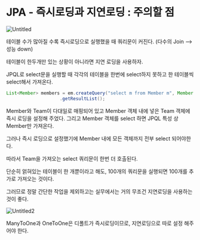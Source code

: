 # JPA - 즉시로딩과 지연로딩 : 주의할 점

![Untitled](https://user-images.githubusercontent.com/104713339/189682189-b132382d-a5d7-43d0-861e-e6a22974aa3c.png)


테이블 수가 많아질 수록 즉시로딩으로 실행했을 때 쿼리문이 커진다. (다수의 Join —> 성능 down)

테이블이 한두개만 있는 상황이 아니라면 지연 로딩을 사용하자.

JPQL로 select문을 실행할 때 각각의 테이블을 한번에 select하지 못하고 한 테이블씩 select해서 가져온다.

```java
List<Member> members = em.createQuery("select m from Member m", Member.class)
                    .getResultList();
```

Member와 Team이 다대일로 매핑되어 있고 Member 객체 내에 넣은 Team 객체에 즉시 로딩을 설정해 주었다. 그리고 Member 객체를 select 하면 JPQL 특성  상 Member만 가져온다.

그러나 즉시 로딩으로 설정했기에 Member 내에 모든 객체까지 전부 select 되어야한다.

따라서 Team을 가져오는 select 쿼리문이 한번 더 호출된다.

단순히 얽혀있는 테이블이 한 개뿐이라고 해도, 100개의 쿼리문을 실행되면 100개를 추가로 가져오는 것이다.

그러므로 정말 간단한 작업을 제외하고는 실무에서는 거의 무조건 지연로딩을 사용하는 것이 좋다.

![Untitled2](https://user-images.githubusercontent.com/104713339/189682201-76165f05-7c0a-474e-ab23-5f5e61a2ad81.png)


ManyToOne과 OneToOne은 디폴트가 즉시로딩이므로, 지연로딩으로 따로 설정 해주어야 한다.